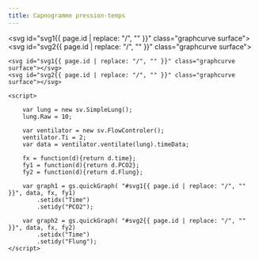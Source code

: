 ```yaml
---
title: Capnogramme pression-temps
---
```

<svg id="svg1{{ page.id | replace: "/", "" }}" class="graphcurve surface"></svg>
<svg id="svg2{{ page.id | replace: "/", "" }}" class="graphcurve surface"></svg>

<script>

	var lung = new sv.SimpleLung();
	lung.Raw = 10;

	var ventilator = new sv.FlowControler();
	ventilator.Ti = 2;
	var data = ventilator.ventilate(lung).timeData;

	fx = function(d){return d.time};
	fy1 = function(d){return d.PCO2};
	fy2 = function(d){return d.Flung};

	var graph1 = gs.quickGraph( "#svg1{{ page.id | replace: "/", "" }}", data, fx, fy1)
		.setidx("Time")
		.setidy("PCO2");

	var graph2 = gs.quickGraph( "#svg2{{ page.id | replace: "/", "" }}", data, fx, fy2)
		.setidx("Time")
		.setidy("Flung");
</script>

	<svg id="svg1{{ page.id | replace: "/", "" }}" class="graphcurve surface"></svg>
	<svg id="svg2{{ page.id | replace: "/", "" }}" class="graphcurve surface"></svg>

	<script>

		var lung = new sv.SimpleLung();
		lung.Raw = 10;

		var ventilator = new sv.FlowControler();
		ventilator.Ti = 2;
		var data = ventilator.ventilate(lung).timeData;

		fx = function(d){return d.time};
		fy1 = function(d){return d.PCO2};
		fy2 = function(d){return d.Flung};

		var graph1 = gs.quickGraph( "#svg1{{ page.id | replace: "/", "" }}", data, fx, fy1)
			.setidx("Time")
			.setidy("PCO2");

		var graph2 = gs.quickGraph( "#svg2{{ page.id | replace: "/", "" }}", data, fx, fy2)
			.setidx("Time")
			.setidy("Flung");
	</script>

